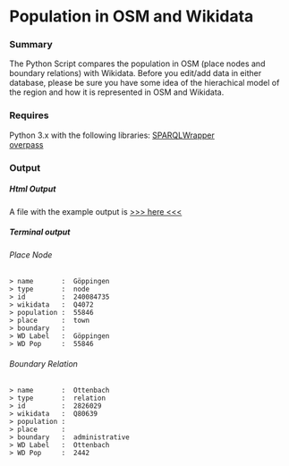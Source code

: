 # Population in OSM and Wikidata

### Summary
The Python Script compares the population in OSM (place nodes and boundary relations) with Wikidata. Before you edit/add data in either database, please be sure you have some idea of the hierachical model of the region and how it is represented in OSM and Wikidata. 

### Requires
Python 3.x with the following libraries: 
[SPARQLWrapper](https://rdflib.github.io/sparqlwrapper/)    
[overpass](https://github.com/mvexel/overpass-api-python-wrapper)

### Output

##### Html Output
A file with the example output is [>>> here <<<](https://htmlpreview.github.com/?https://github.com/ThomasBarris/populationWDvsOSM/blob/master/example.html)

##### Terminal output
###### Place Node
```
> name       :  Göppingen
> type       :  node
> id         :  240084735
> wikidata   :  Q4072
> population :  55846
> place      :  town
> boundary   :  
> WD Label   :  Göppingen
> WD Pop     :  55846
```

###### Boundary Relation
```
> name       :  Ottenbach
> type       :  relation
> id         :  2826029
> wikidata   :  Q80639
> population :  
> place      :  
> boundary   :  administrative
> WD Label   :  Ottenbach
> WD Pop     :  2442
```
